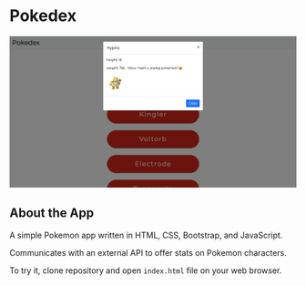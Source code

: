 # Pokedex

![Pokedex Screenshot](/img/Pokedex_Screenshot.png)

## About the App
A simple Pokemon app written in HTML, CSS, Bootstrap, and JavaScript.

Communicates with an external API to offer stats on Pokemon characters.

To try it, clone repository and open ```index.html``` file on your web browser.



